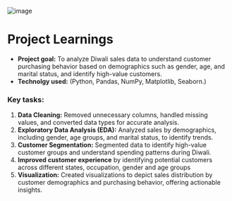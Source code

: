 ![image](https://github.com/user-attachments/assets/c1bcf997-e2cf-4eb3-b875-c6e113c32962)



# Project Learnings
- **Project goal:** To analyze Diwali sales data to understand customer purchasing behavior based on demographics such as gender, age, and marital status, and identify high-value customers.  
- **Technolgy used:** (Python, Pandas, NumPy, Matplotlib, Seaborn.)
### Key tasks:
1. **Data Cleaning:** Removed unnecessary columns, handled missing values, and converted data types for accurate analysis.
2. **Exploratory Data Analysis (EDA):** Analyzed sales by demographics, including gender, age groups, and marital status, to identify trends.
3. **Customer Segmentation:** Segmented data to identify high-value customer groups and understand spending patterns during Diwali.
4. **Improved customer experience** by identifying potential customers across different states, occupation, gender and age groups
5. **Visualization:** Created visualizations to depict sales distribution by customer demographics and purchasing behavior, offering actionable insights.
